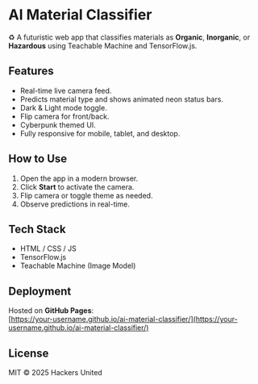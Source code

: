 # AI Material Classifier

♻️ A futuristic web app that classifies materials as **Organic**, **Inorganic**, or **Hazardous** using Teachable Machine and TensorFlow.js.

## Features

- Real-time live camera feed.
- Predicts material type and shows animated neon status bars.
- Dark & Light mode toggle.
- Flip camera for front/back.
- Cyberpunk themed UI.
- Fully responsive for mobile, tablet, and desktop.

## How to Use

1. Open the app in a modern browser.
2. Click **Start** to activate the camera.
3. Flip camera or toggle theme as needed.
4. Observe predictions in real-time.

## Tech Stack

- HTML / CSS / JS
- TensorFlow.js
- Teachable Machine (Image Model)

## Deployment

Hosted on **GitHub Pages**:  
[https://your-username.github.io/ai-material-classifier/](https://your-username.github.io/ai-material-classifier/)

## License

MIT © 2025 Hackers United
